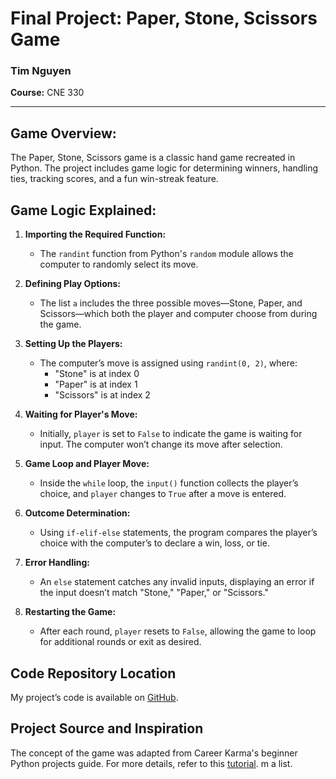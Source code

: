 # Final Project: Paper, Stone, Scissors Game

### Tim Nguyen
**Course:** CNE 330

---

## **Game Overview:**
The Paper, Stone, Scissors game is a classic hand game recreated in Python. The project includes game logic for determining winners, handling ties, tracking scores, and a fun win-streak feature.

## **Game Logic Explained:**

1. **Importing the Required Function:**
   - The `randint` function from Python's `random` module allows the computer to randomly select its move.

2. **Defining Play Options:**
   - The list `a` includes the three possible moves—Stone, Paper, and Scissors—which both the player and computer choose from during the game.

3. **Setting Up the Players:**
   - The computer’s move is assigned using `randint(0, 2)`, where:
     - "Stone" is at index 0
     - "Paper" is at index 1
     - "Scissors" is at index 2

4. **Waiting for Player's Move:**
   - Initially, `player` is set to `False` to indicate the game is waiting for input. The computer won’t change its move after selection.

5. **Game Loop and Player Move:**
   - Inside the `while` loop, the `input()` function collects the player’s choice, and `player` changes to `True` after a move is entered.

6. **Outcome Determination:**
   - Using `if-elif-else` statements, the program compares the player’s choice with the computer’s to declare a win, loss, or tie.

7. **Error Handling:**
   - An `else` statement catches any invalid inputs, displaying an error if the input doesn’t match "Stone," "Paper," or "Scissors."

8. **Restarting the Game:**
   - After each round, `player` resets to `False`, allowing the game to loop for additional rounds or exit as desired.

## **Code Repository Location**
My project’s code is available on [GitHub](https://github.com/tcareer34/Final-Project---CNE-330).

## **Project Source and Inspiration**
The concept of the game was adapted from Career Karma's beginner Python projects guide.
For more details, refer to this [tutorial](https://thehelloworldprogram.com/python/python-game-rock-paper-scissors/).
m a list.

